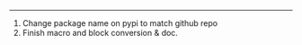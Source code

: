 ----
1. Change package name on pypi to match github repo
2. Finish macro and block conversion & doc.
